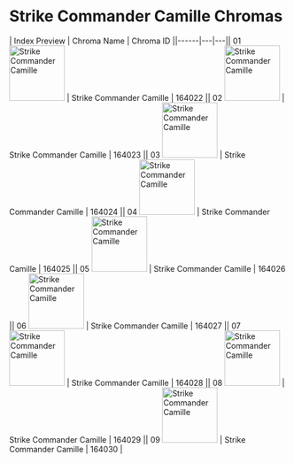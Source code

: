 # Strike Commander Camille Chromas

| Index  Preview | Chroma Name | Chroma ID ||------|---|---|| 01  <img src='https://raw.communitydragon.org/latest/plugins/rcp-be-lol-game-data/global/default/v1/champion-chroma-images/164/164022.png' alt='Strike Commander Camille' width='100'> | Strike Commander Camille | 164022 || 02  <img src='https://raw.communitydragon.org/latest/plugins/rcp-be-lol-game-data/global/default/v1/champion-chroma-images/164/164023.png' alt='Strike Commander Camille' width='100'> | Strike Commander Camille | 164023 || 03  <img src='https://raw.communitydragon.org/latest/plugins/rcp-be-lol-game-data/global/default/v1/champion-chroma-images/164/164024.png' alt='Strike Commander Camille' width='100'> | Strike Commander Camille | 164024 || 04  <img src='https://raw.communitydragon.org/latest/plugins/rcp-be-lol-game-data/global/default/v1/champion-chroma-images/164/164025.png' alt='Strike Commander Camille' width='100'> | Strike Commander Camille | 164025 || 05  <img src='https://raw.communitydragon.org/latest/plugins/rcp-be-lol-game-data/global/default/v1/champion-chroma-images/164/164026.png' alt='Strike Commander Camille' width='100'> | Strike Commander Camille | 164026 || 06  <img src='https://raw.communitydragon.org/latest/plugins/rcp-be-lol-game-data/global/default/v1/champion-chroma-images/164/164027.png' alt='Strike Commander Camille' width='100'> | Strike Commander Camille | 164027 || 07  <img src='https://raw.communitydragon.org/latest/plugins/rcp-be-lol-game-data/global/default/v1/champion-chroma-images/164/164028.png' alt='Strike Commander Camille' width='100'> | Strike Commander Camille | 164028 || 08  <img src='https://raw.communitydragon.org/latest/plugins/rcp-be-lol-game-data/global/default/v1/champion-chroma-images/164/164029.png' alt='Strike Commander Camille' width='100'> | Strike Commander Camille | 164029 || 09  <img src='https://raw.communitydragon.org/latest/plugins/rcp-be-lol-game-data/global/default/v1/champion-chroma-images/164/164030.png' alt='Strike Commander Camille' width='100'> | Strike Commander Camille | 164030 |
